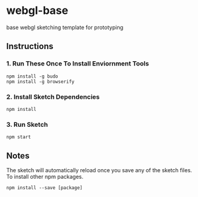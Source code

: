 # webgl-base
base webgl sketching template for prototyping

## Instructions

### 1. Run These Once To Install Enviornment Tools
```
npm install -g budo
npm install -g browserify

```

### 2. Install Sketch Dependencies
```
npm install

```

### 3. Run Sketch
```
npm start
```

## Notes

The sketch will automatically reload once you save any of the sketch files. To install other npm packages.
```
npm install --save [package]
```
